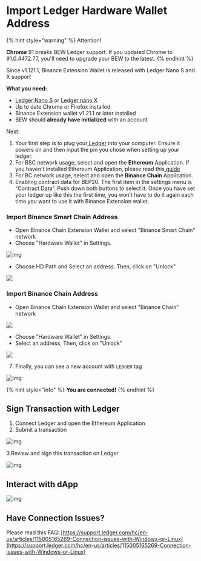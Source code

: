# Import Ledger Hardware Wallet Address

{% hint style="warning" %}
Attention! 

**Chrome** 91 breaks BEW Ledger support. If you updated Chrome to 91.0.4472.77, you'll need to upgrade your BEW to the latest.
{% endhint %}

Since v1.121.1, Binance Extension Wallet is released with Ledger Nano S and X support

**What you need:**

* [Ledger Nano S](https://shop.ledger.com/products/ledger-nano-s) or [Ledger nano X](https://shop.ledger.com/pages/ledger-nano-x)
* Up to date Chrome or Firefox installed
* Binance Extension wallet v1.21.1 or later installed
* BEW should **already have initialized** with an account 

Next:

1. Your first step is to plug your[ Ledger](https://shop.ledger.com/pages/back-to-school?r=da6d9b98e517) into your computer. Ensure it powers on and then input the pin you chose when setting up your ledger.
2. For BSC network usage, select and open the **Ethereum** Application. If you haven't installed Ethereum Application, please read this[ guide](https://docs.binance.org/smart-chain/wallet/ledger.html#app-installation-instructions)
3. For BC network usage, select and open the **Binance Chain** Application. 
4. Enabling contract data for BEP20. The first item in the settings menu is “Contract Data”. Push down both buttons to select it. Once you have set your ledger up like this the first time, you won’t have to do it again each time you want to use it with Binance Extension wallet.

### Import Binance Smart Chain Address

* Open Binance Chain Extension Wallet and select "Binance Smart Chain" network
* Choose "Hardware Wallet" in Settings. 

![img](https://lh3.googleusercontent.com/cl6u_s0KmvaoDLGOgGRAOZAdRWBVEqwVVBqJyuKWfj5qe6mFoaOkJj0RBUr3lGCfyTbl-LGMtSsGGZeDmXZEZriKzhmJeTgAIxMVXDV-9eL8LdMEZoElvDJxBkRv_eCQXFK2U0g_)

* Choose HD Path and Select an address. Then, click on "Unlock"

![](../../../.gitbook/assets/image%20%2856%29.png)

### Import Binance Chain Address

* Open Binance Chain Extension Wallet and select "Binance  Chain" network

![](../../../.gitbook/assets/image%20%2858%29.png)

* Choose "Hardware Wallet" in Settings. 
* Select an address, Then, click on "Unlock"

![](../../../.gitbook/assets/image%20%2857%29.png)

7. Finally, you can see a new account with `LEDGER` tag

![img](https://lh6.googleusercontent.com/AVcK7gB6q8NC68wme8jJokOxtc5RuZVVm7nhp_Om6255reIrR51OvKm559n6-xZ-Bg6vUhlZHhySjdovhwVwx8ZS0LpJWXwbIIQYWvUKdddEFntQbJNK0qHRUGM13fUrDoAdGiTY)

{% hint style="info" %}
**You are connected!**
{% endhint %}

## Sign Transaction with Ledger

1. Connect Ledger and open the Ethereum Application
2. Submit a transaction

![img](https://binance.ghost.io/content/images/2020/12/image-5.png)

3.Review and sign this transaction on Ledger

![img](https://lh4.googleusercontent.com/WLMkvp9OjNtrGtAljcMdHc-zoSbE6OIdI8N6promMcUvDo4xnAdLlz2PQVPY3vCuu06tWwB6hgzxQfSJnOtM1qfXEmbrkBW9Mjmf8z5Xdq7E5D-AhKROGvijf0oAm3U3kP42Y4zg)

## Interact with dApp

![img](https://lh4.googleusercontent.com/4XlT70gWJvCQ-mtiDQIkjc3p4kdwSnAz4FDyCRWfFkaUqq7KqT65rQR7Tm72MkjA8tT4_9LXnduh0ZVsAlsWtLkU84QqreEnnmEhVzZGPsRn4dFdJJzXsnYoTFDubn2Ulc4xeF8B)

## Have Connection Issues?

Please read this FAQ: [https://support.ledger.com/hc/en-us/articles/115005165269-Connection-issues-with-Windows-or-Linux](https://support.ledger.com/hc/en-us/articles/115005165269-Connection-issues-with-Windows-or-Linux)

